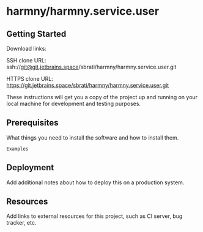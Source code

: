 # harmny/harmny.service.user



## Getting Started

Download links:

SSH clone URL: ssh://git@git.jetbrains.space/sbrati/harmny/harmny.service.user.git

HTTPS clone URL: https://git.jetbrains.space/sbrati/harmny/harmny.service.user.git



These instructions will get you a copy of the project up and running on your local machine for development and testing purposes.

## Prerequisites

What things you need to install the software and how to install them.

```
Examples
```

## Deployment

Add additional notes about how to deploy this on a production system.

## Resources

Add links to external resources for this project, such as CI server, bug tracker, etc.

